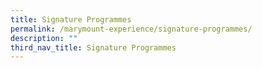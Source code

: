 ```yaml
---
title: Signature Programmes
permalink: /marymount-experience/signature-programmes/
description: ""
third_nav_title: Signature Programmes
---
```

